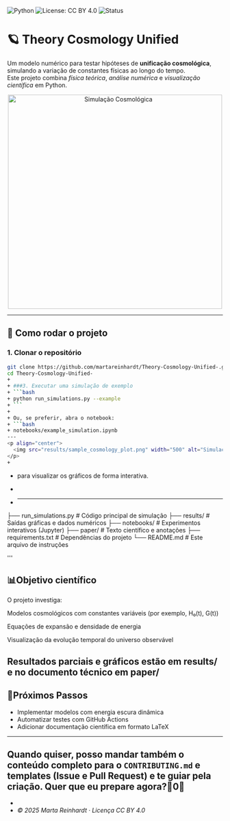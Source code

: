 
![Python](https://img.shields.io/badge/Python-3.11-blue) ![License: CC BY 4.0](https://img.shields.io/badge/license-CC--BY--4.0-lightgrey) ![Status](https://img.shields.io/badge/status-active-success)

# 🪐 Theory Cosmology Unified

Um modelo numérico para testar hipóteses de **unificação cosmológica**, simulando a variação de constantes físicas ao longo do tempo.  
Este projeto combina *física teórica*, *análise numérica* e *visualização científica* em Python.

<p align="center">
  <img src="results/sample_cosmology_plot.png" width="500" alt="Simulação Cosmológica">
</p>

---

## 🚀 Como rodar o projeto

### 1. Clonar o repositório  
```bash
git clone https://github.com/martareinhardt/Theory-Cosmology-Unified-.git
cd Theory-Cosmology-Unified-
+ 
+ ###3. Executar uma simulação de exemplo
+ ```bash
+ python run_simulations.py --example
+ ```
+ 
+ Ou, se preferir, abra o notebook:
+ ```bash
+ notebooks/example_simulation.ipynb
---
<p align="center">
  <img src="results/sample_cosmology_plot.png" width="500" alt="Simulação Cosmológica">
</p>
+

 ```
+ para visualizar os gráficos de forma interativa.
+ 

+ ---
├── run_simulations.py      # Código principal de simulação
├── results/                # Saídas gráficas e dados numéricos
├── notebooks/              # Experimentos interativos (Jupyter)
├── paper/                  # Texto científico e anotações
├── requirements.txt        # Dependências do projeto
└── README.md               # Este arquivo de instruções

'''

## 📊Objetivo científico

O projeto investiga:

Modelos cosmológicos com constantes variáveis (por exemplo, H₀(t), G(t))

Equações de expansão e densidade de energia

Visualização da evolução temporal do universo observável


Resultados parciais e gráficos estão em results/ e no documento técnico em paper/
---

## 🔭Próximos Passos
- Implementar modelos com energia escura dinâmica
- Automatizar testes com GitHub Actions
- Adicionar documentação científica em formato LaTeX

---

Quando quiser, posso mandar **também o conteúdo completo para o `CONTRIBUTING.md` e templates** (Issue e Pull Request) e te guiar pela criação. Quer que eu prepare agora?0
---
+ 
+ *© 2025 Marta Reinhardt · Licença CC BY 4.0*
